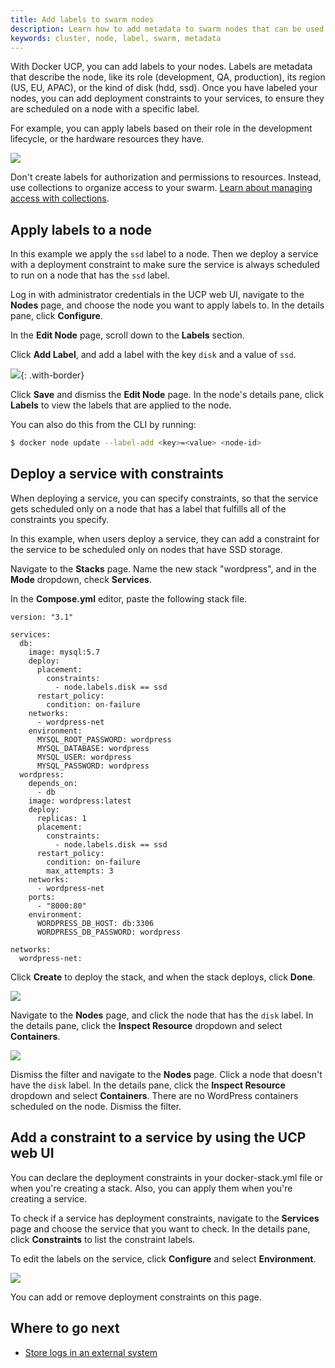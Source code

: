 ```yaml
---
title: Add labels to swarm nodes
description: Learn how to add metadata to swarm nodes that can be used to specify constraints when deploying services.
keywords: cluster, node, label, swarm, metadata
---
```


With Docker UCP, you can add labels to your nodes. Labels are metadata that
describe the node, like its role (development, QA, production), its region
(US, EU, APAC), or the kind of disk (hdd, ssd). Once you have labeled your
nodes, you can add deployment constraints to your services, to ensure they
are scheduled on a node with a specific label.

For example, you can apply labels based on their role in the development
lifecycle, or the hardware resources they have.

![](../../images/add-labels-to-cluster-nodes-1.svg)

Don't create labels for authorization and permissions to resources.
Instead, use collections to organize access to your swarm.
[Learn about managing access with collections](../../access-control/manage-access-with-collections.md).   

## Apply labels to a node

In this example we apply the `ssd` label to a node. Then we deploy
a service with a deployment constraint to make sure the service is always
scheduled to run on a node that has the `ssd` label.

Log in with administrator credentials in the UCP web UI, navigate to the
**Nodes** page, and choose the node you want to apply labels to. In the
details pane, click **Configure**.

In the **Edit Node** page, scroll down to the **Labels** section.

Click **Add Label**, and add a label with the key `disk` and a value of `ssd`.

![](../../images/add-labels-to-cluster-nodes-2.png){: .with-border}

Click **Save** and dismiss the **Edit Node** page. In the node's details
pane, click **Labels** to view the labels that are applied to the node.

You can also do this from the CLI by running:

```bash
$ docker node update --label-add <key>=<value> <node-id>
```

## Deploy a service with constraints

When deploying a service, you can specify constraints, so that the service gets
scheduled only on a node that has a label that fulfills all of the constraints
you specify.

In this example, when users deploy a service, they can add a constraint for the
service to be scheduled only on nodes that have SSD storage.

Navigate to the **Stacks** page. Name the new stack "wordpress", and in the
**Mode** dropdown, check **Services**.

In the **Compose.yml** editor, paste the following stack file.

```
version: "3.1"

services:
  db:
    image: mysql:5.7
    deploy:
      placement:
        constraints:
          - node.labels.disk == ssd
      restart_policy:
        condition: on-failure
    networks:
      - wordpress-net
    environment:
      MYSQL_ROOT_PASSWORD: wordpress
      MYSQL_DATABASE: wordpress
      MYSQL_USER: wordpress
      MYSQL_PASSWORD: wordpress
  wordpress:
    depends_on:
      - db
    image: wordpress:latest
    deploy:
      replicas: 1
      placement:
        constraints:
          - node.labels.disk == ssd
      restart_policy:
        condition: on-failure
        max_attempts: 3
    networks:
      - wordpress-net
    ports:
      - "8000:80"
    environment:
      WORDPRESS_DB_HOST: db:3306
      WORDPRESS_DB_PASSWORD: wordpress

networks:
  wordpress-net:
```

Click **Create** to deploy the stack, and when the stack deploys,
click **Done**.

![](../../images/use-constraints-in-stack-deployment.png)

Navigate to the **Nodes** page, and click the node that has the
`disk` label. In the details pane, click the **Inspect Resource**
dropdown and select **Containers**.  

![](../../images/use-constraints-in-stack-deployment-2.png)

Dismiss the filter and navigate to the **Nodes** page. Click a node that
doesn't have the `disk` label. In the details pane, click the
**Inspect Resource** dropdown and select **Containers**. There are no
WordPress containers scheduled on the node. Dismiss the filter.

## Add a constraint to a service by using the UCP web UI

You can declare the deployment constraints in your docker-stack.yml file or
when you're creating a stack. Also, you can apply them when you're creating
a service.

To check if a service has deployment constraints, navigate to the
**Services** page and choose the service that you want to check.
In the details pane, click **Constraints** to list the constraint labels.

To edit the labels on the service, click **Configure** and select
**Environment**.

![](../../images/add-constraint-to-service.png)

You can add or remove deployment constraints on this page.

## Where to go next

* [Store logs in an external system](store-logs-in-an-external-system.md)
